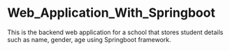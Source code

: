 # Web_Application_With_Springboot
This is the backend web application for a school that stores student details such as name, gender, age using Springboot framework.
